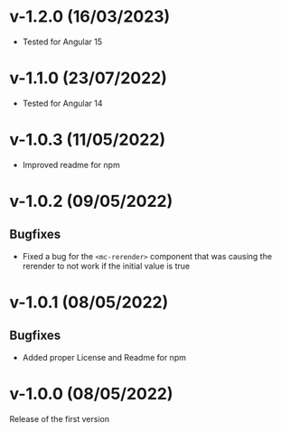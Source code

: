 # v-1.2.0 (16/03/2023)
* Tested for Angular 15

# v-1.1.0 (23/07/2022)
* Tested for Angular 14

# v-1.0.3 (11/05/2022)
* Improved readme for npm

# v-1.0.2 (09/05/2022)
## Bugfixes
* Fixed a bug for the `<mc-rerender>` component that was causing the rerender to not work if the initial value is true 

# v-1.0.1 (08/05/2022)
## Bugfixes
* Added proper License and Readme for npm

# v-1.0.0 (08/05/2022)
Release of the first version
